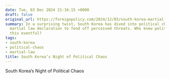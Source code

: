 ```yaml
---
date: Tue, 03 Dec 2024 21:16:15 +0000
draft: false
original_url: https://foreignpolicy.com/2024/12/03/south-korea-martial-law-yoon-suk-yeol-emergency-national-assembly-protests/
summary: In a surprising twist, South Korea has dived into political chaos with a
  martial law declaration to fend off perceived threats. Who knew politics could be
  this eventful?
tags:
- south-korea
- political-chaos
- martial-law
title: South Korea’s Night of Political Chaos
---
```


South Korea’s Night of Political Chaos